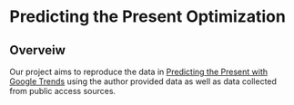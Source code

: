 # Predicting the Present Optimization  

## Overveiw 

Our project aims to reproduce the data in [Predicting the Present with Google Trends](http://people.ischool.berkeley.edu/~hal/Papers/2011/ptp.pdf) using the author provided data as well as data collected from public access sources. 

